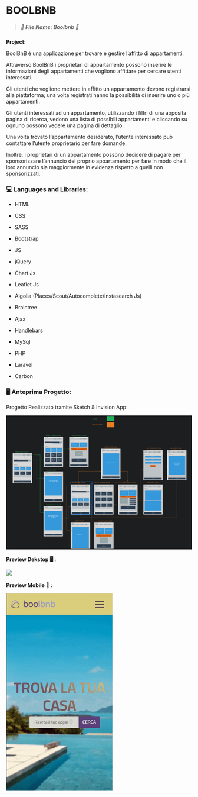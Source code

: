 #   BOOLBNB 



> 

>

> ##### *:open_file_folder: File Name\:  Boolbnb :open_file_folder:*

>

> 




****Project:**** 

BoolBnB è una applicazione per trovare e gestire l’affitto di appartamenti.

Attraverso BoolBnB i proprietari di appartamento possono inserire le informazioni degli appartamenti che vogliono affittare per cercare utenti interessati.

Gli utenti che vogliono mettere in affitto un appartamento devono registrarsi alla piattaforma; una volta registrati hanno la possibilità di inserire uno o più appartamenti.

Gli utenti interessati ad un appartamento, utilizzando i filtri di una apposita pagina di ricerca, vedono una lista di possibili appartamenti e cliccando su ognuno possono vedere una pagina di dettaglio.

Una volta trovato l’appartamento desiderato, l’utente interessato può contattare l’utente proprietario per fare domande.

Inoltre, i proprietari di un appartamento possono decidere di pagare per sponsorizzare l’annuncio del proprio appartamento per fare in modo che il loro annuncio sia maggiormente in evidenza rispetto a quelli non sponsorizzati.

### :computer: Languages and Libraries:


* HTML


* CSS


* SASS


* Bootstrap


* JS


* jQuery


* Chart Js


* Leaflet Js


* Algolia (Places/Scout/Autocomplete/Instasearch Js)


* Braintree


* Ajax


* Handlebars


* MySql


* PHP


* Laravel


* Carbon


### :desktop_computer: Anteprima Progetto:

Progetto Realizzato tramite Sketch & Invision App:

![](public/images/sketch.png)

****Preview Dekstop :desktop_computer: :****

![](public/images/desktop.gif)

****Preview Mobile :iphone:	:****

![](public/images/mobileGif.gif)
